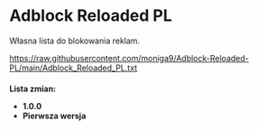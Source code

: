 # Adblock Reloaded PL
Własna lista do blokowania reklam.

https://raw.githubusercontent.com/moniga9/Adblock-Reloaded-PL/main/Adblock_Reloaded_PL.txt
<h4> Lista zmian:
  
* 1.0.0
* Pierwsza wersja
